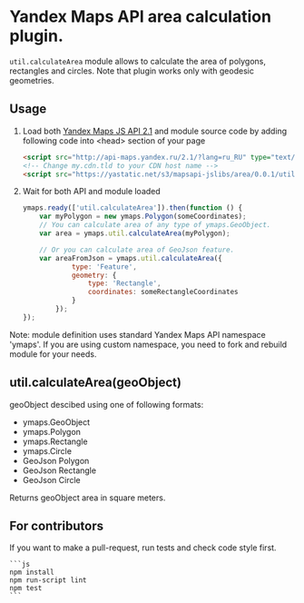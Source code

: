 # Yandex Maps API area calculation plugin.

`util.calculateArea` module allows to calculate the area of polygons, rectangles and circles.
Note that plugin works only with geodesic geometries.

## Usage

1. Load both [Yandex Maps JS API 2.1](http://api.yandex.com/maps/doc/jsapi/) and module source code by adding following code into &lt;head&gt; section of your page
    ```html
    <script src="http://api-maps.yandex.ru/2.1/?lang=ru_RU" type="text/javascript"></script>
    <!-- Change my.cdn.tld to your CDN host name -->
    <script src="https://yastatic.net/s3/mapsapi-jslibs/area/0.0.1/util.calculateArea.min.js" type="text/javascript"></script>
    ```

2. Wait for both API and module loaded
    ```js
    ymaps.ready(['util.calculateArea']).then(function () {
        var myPolygon = new ymaps.Polygon(someCoordinates);
        // You can calculate area of any type of ymaps.GeoObject.
        var area = ymaps.util.calculateArea(myPolygon);

        // Or you can calculate area of GeoJson feature.
        var areaFromJson = ymaps.util.calculateArea({
                type: 'Feature',
                geometry: {
                    type: 'Rectangle',
                    coordinates: someRectangleCoordinates
                }
            });
    });
    ```
    
Note: module definition uses standard Yandex Maps API namespace 'ymaps'.
If you are using custom namespace, you need to fork and rebuild module for your needs.

## util.calculateArea(geoObject)
geoObject descibed using one of following formats:
<ul>
    <li>ymaps.GeoObject</li>
    <li>ymaps.Polygon</li>
    <li>ymaps.Rectangle</li>
    <li>ymaps.Circle</li>
    <li>GeoJson Polygon</li>
    <li>GeoJson Rectangle</li>
    <li>GeoJson Circle</li>
</ul>

Returns geoObject area in square meters.

## For contributors

If you want to make a pull-request, run tests and check code style first.

    ```js
    npm install
    npm run-script lint
    npm test
    ```
